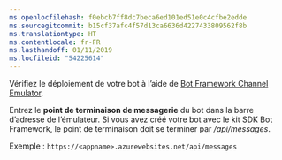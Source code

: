 ```yaml
---
ms.openlocfilehash: f0ebcb7ff8dc7beca6ed101ed51e0c4cfbe2edde
ms.sourcegitcommit: b15cf37afc4f57d13ca6636d4227433809562f8b
ms.translationtype: HT
ms.contentlocale: fr-FR
ms.lasthandoff: 01/11/2019
ms.locfileid: "54225614"
---
```

Vérifiez le déploiement de votre bot à l’aide de [Bot Framework Channel Emulator](~/bot-service-debug-emulator.md). 

Entrez le **point de terminaison de messagerie** du bot dans la barre d’adresse de l’émulateur. Si vous avez créé votre bot avec le kit SDK Bot Framework, le point de terminaison doit se terminer par */api/messages*.

Exemple : `https://<appname>.azurewebsites.net/api/messages`

